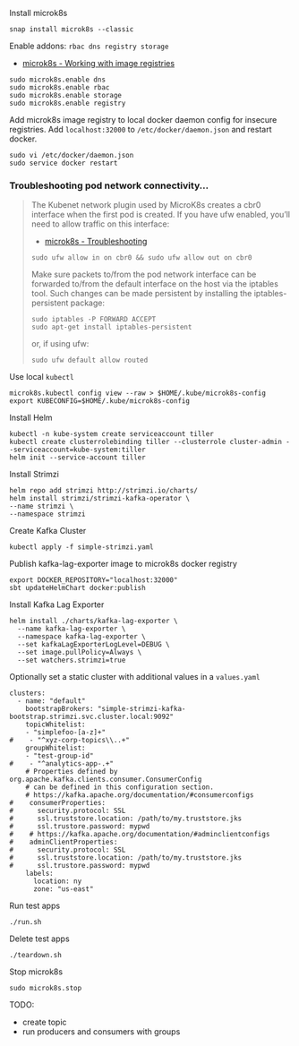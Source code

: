 Install microk8s
```
snap install microk8s --classic
```

Enable addons: `rbac dns registry storage`
- [microk8s - Working with image registries](https://microk8s.io/docs/working)

```
sudo microk8s.enable dns
sudo microk8s.enable rbac
sudo microk8s.enable storage
sudo microk8s.enable registry
```

Add microk8s image registry to local docker daemon config for insecure registries.
Add `localhost:32000` to `/etc/docker/daemon.json` and restart docker.

```
sudo vi /etc/docker/daemon.json
sudo service docker restart
```

### Troubleshooting pod network connectivity...

> The Kubenet network plugin used by MicroK8s creates a cbr0 interface when the first pod is created. If you have ufw enabled, you’ll need to allow traffic on this interface:
> - [microk8s - Troubleshooting](https://microk8s.io/docs/)
>
> ```
> sudo ufw allow in on cbr0 && sudo ufw allow out on cbr0
> ```
> 
> Make sure packets to/from the pod network interface can be forwarded to/from the default interface on the host via the iptables tool. Such changes can be made persistent by installing the iptables-persistent package:
> 
> ```
> sudo iptables -P FORWARD ACCEPT
> sudo apt-get install iptables-persistent
> ```
> 
> or, if using ufw:
> 
> ```
> sudo ufw default allow routed
> ```

Use local `kubectl`

```
microk8s.kubectl config view --raw > $HOME/.kube/microk8s-config
export KUBECONFIG=$HOME/.kube/microk8s-config
```

Install Helm

```
kubectl -n kube-system create serviceaccount tiller
kubectl create clusterrolebinding tiller --clusterrole cluster-admin --serviceaccount=kube-system:tiller
helm init --service-account tiller
```

Install Strimzi

```
helm repo add strimzi http://strimzi.io/charts/
helm install strimzi/strimzi-kafka-operator \
--name strimzi \
--namespace strimzi
```

Create Kafka Cluster

```
kubectl apply -f simple-strimzi.yaml
```


Publish kafka-lag-exporter image to microk8s docker registry

```
export DOCKER_REPOSITORY="localhost:32000"
sbt updateHelmChart docker:publish
```

Install Kafka Lag Exporter

```
helm install ./charts/kafka-lag-exporter \
  --name kafka-lag-exporter \
  --namespace kafka-lag-exporter \
  --set kafkaLagExporterLogLevel=DEBUG \
  --set image.pullPolicy=Always \
  --set watchers.strimzi=true
```

Optionally set a static cluster with additional values in a `values.yaml`

```
clusters:
  - name: "default"
    bootstrapBrokers: "simple-strimzi-kafka-bootstrap.strimzi.svc.cluster.local:9092"
    topicWhitelist:
    - "simplefoo-[a-z]+"
#    - "^xyz-corp-topics\\..+"
    groupWhitelist:
    - "test-group-id"
#    - "^analytics-app-.+"
    # Properties defined by org.apache.kafka.clients.consumer.ConsumerConfig
    # can be defined in this configuration section.
    # https://kafka.apache.org/documentation/#consumerconfigs
#    consumerProperties:
#      security.protocol: SSL
#      ssl.truststore.location: /path/to/my.truststore.jks
#      ssl.trustore.password: mypwd
#    # https://kafka.apache.org/documentation/#adminclientconfigs
#    adminClientProperties:
#      security.protocol: SSL
#      ssl.truststore.location: /path/to/my.truststore.jks
#      ssl.trustore.password: mypwd
    labels:
      location: ny
      zone: "us-east"
```

Run test apps

```
./run.sh
```

Delete test apps

```
./teardown.sh
```

Stop microk8s

```
sudo microk8s.stop
```


TODO:

- create topic
- run producers and consumers with groups

